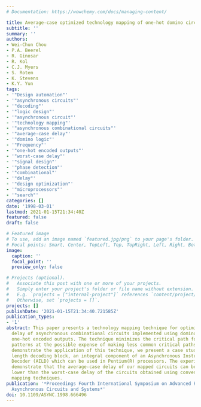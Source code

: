 ```yaml
---
# Documentation: https://wowchemy.com/docs/managing-content/

title: Average-case optimized technology mapping of one-hot domino circuits
subtitle: ''
summary: ''
authors:
- Wei-Chun Chou
- P.A. Beerel
- R. Ginosar
- R. Kol
- C.J. Myers
- S. Rotem
- K. Stevens
- K.Y. Yun
tags:
- '"Design automation"'
- '"asynchronous circuits"'
- '"decoding"'
- '"logic design"'
- '"asynchronous circuit"'
- '"technology mapping"'
- '"asynchronous combinational circuits"'
- '"average-case delay"'
- '"domino logic"'
- '"Frequency"'
- '"one-hot encoded outputs"'
- '"worst-case delay"'
- '"signal design"'
- '"phase detection"'
- '"combinational"'
- '"delay"'
- '"design optimization"'
- '"microprocessors"'
- '"search"'
categories: []
date: '1998-03-01'
lastmod: 2021-01-15T21:34:40Z
featured: false
draft: false

# Featured image
# To use, add an image named `featured.jpg/png` to your page's folder.
# Focal points: Smart, Center, TopLeft, Top, TopRight, Left, Right, BottomLeft, Bottom, BottomRight.
image:
  caption: ''
  focal_point: ''
  preview_only: false

# Projects (optional).
#   Associate this post with one or more of your projects.
#   Simply enter your project's folder or file name without extension.
#   E.g. `projects = ["internal-project"]` references `content/project/deep-learning/index.md`.
#   Otherwise, set `projects = []`.
projects: []
publishDate: '2021-01-15T21:34:40.721585Z'
publication_types:
- '1'
abstract: This paper presents a technology mapping technique for optimizing the average-case
  delay of asynchronous combinational circuits implemented using domino logic and
  one-hot encoded outputs. The technique minimizes the critical path for common input
  patterns at the possible expense of making less common critical paths longer. To
  demonstrate the application of this technique, we present a case study of a combinational
  length decoding block, an integral component of an Asynchronous Instruction Length
  Decoder (AILD) which can be used in Pentium(R) processors. The experimental results
  demonstrate that the average-case delay of our mapped circuits can be dramatically
  lower than the worst-case delay of the circuits obtained using conventional worst-case
  mapping techniques.
publication: '*Proceedings Fourth International Symposium on Advanced Research in
  Asynchronous Circuits and Systems*'
doi: 10.1109/ASYNC.1998.666496
---
```

